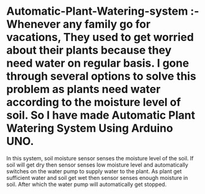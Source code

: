 # Automatic-Plant-Watering-system :- Whenever any family go for vacations, They used to get worried about their plants because they need water on regular basis. I gone through several options to solve this problem as plants need water according to the moisture level of soil. So I have made Automatic Plant Watering System Using Arduino UNO.
In this system, soil moisture sensor senses the moisture level of the soil. If soil will get dry then sensor senses low moisture level and automatically switches on the water pump to supply water to the plant. As plant get sufficient water and soil get wet then sensor senses enough moisture in soil. After which the water pump will automatically get stopped.

